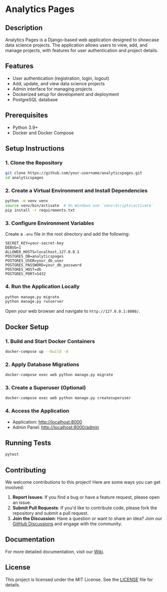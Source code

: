 # Analytics Pages

## Description
Analytics Pages is a Django-based web application designed to showcase data science projects. The application allows users to view, add, and manage projects, with features for user authentication and project details.

## Features
- User authentication (registration, login, logout)
- Add, update, and view data science projects
- Admin interface for managing projects
- Dockerized setup for development and deployment
- PostgreSQL database

## Prerequisites
- Python 3.9+
- Docker and Docker Compose

## Setup Instructions

### 1. Clone the Repository
```bash
git clone https://github.com/your-username/analyticspages.git
cd analyticspages
```

### 2. Create a Virtual Environment and Install Dependencies
```bash
python -m venv venv
source venv/bin/activate  # On Windows use `venv\Scripts\activate`
pip install -r requirements.txt
```

### 3. Configure Environment Variables
Create a `.env` file in the root directory and add the following:
```
SECRET_KEY=your-secret-key
DEBUG=1
ALLOWED_HOSTS=localhost,127.0.0.1
POSTGRES_DB=analyticspages
POSTGRES_USER=your_db_user
POSTGRES_PASSWORD=your_db_password
POSTGRES_HOST=db
POSTGRES_PORT=5432
```

### 4. Run the Application Locally
```bash
python manage.py migrate
python manage.py runserver
```

Open your web browser and navigate to `http://127.0.0.1:8000/`.

## Docker Setup

### 1. Build and Start Docker Containers
```bash
docker-compose up --build -d
```

### 2. Apply Database Migrations
```bash
docker-compose exec web python manage.py migrate
```

### 3. Create a Superuser (Optional)
```bash
docker-compose exec web python manage.py createsuperuser
```

### 4. Access the Application
- Application: [http://localhost:8000](http://localhost:8000)
- Admin Panel: [http://localhost:8000/admin](http://localhost:8000/admin)

## Running Tests
```bash
pytest
```

## Contributing
We welcome contributions to this project! Here are some ways you can get involved:

1. **Report Issues**: If you find a bug or have a feature request, please open an issue.
2. **Submit Pull Requests**: If you'd like to contribute code, please fork the repository and submit a pull request.
3. **Join the Discussion**: Have a question or want to share an idea? Join our [GitHub Discussions](https://github.com/your-username/analyticspages/discussions) and engage with the community.

## Documentation
For more detailed documentation, visit our [Wiki](https://github.com/your-username/analyticspages/wiki).

## License
This project is licensed under the MIT License. See the [LICENSE](LICENSE) file for details.
